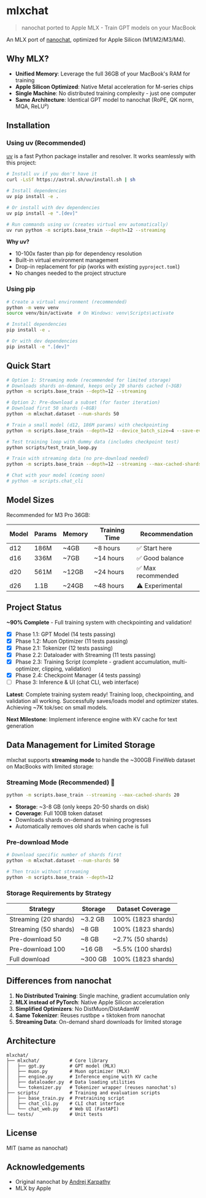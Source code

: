 # mlxchat

> nanochat ported to Apple MLX - Train GPT models on your MacBook

An MLX port of [nanochat](https://github.com/karpathy/nanochat), optimized for Apple Silicon (M1/M2/M3/M4).

## Why MLX?

- **Unified Memory**: Leverage the full 36GB of your MacBook's RAM for training
- **Apple Silicon Optimized**: Native Metal acceleration for M-series chips
- **Single Machine**: No distributed training complexity - just one computer
- **Same Architecture**: Identical GPT model to nanochat (RoPE, QK norm, MQA, ReLU²)

## Installation

### Using uv (Recommended)

[uv](https://github.com/astral-sh/uv) is a fast Python package installer and resolver. It works seamlessly with this project:

```bash
# Install uv if you don't have it
curl -LsSf https://astral.sh/uv/install.sh | sh

# Install dependencies
uv pip install -e .

# Or install with dev dependencies
uv pip install -e ".[dev]"

# Run commands using uv (creates virtual env automatically)
uv run python -m scripts.base_train --depth=12 --streaming
```

**Why uv?**
- 10-100x faster than pip for dependency resolution
- Built-in virtual environment management
- Drop-in replacement for pip (works with existing `pyproject.toml`)
- No changes needed to the project structure

### Using pip

```bash
# Create a virtual environment (recommended)
python -m venv venv
source venv/bin/activate  # On Windows: venv\Scripts\activate

# Install dependencies
pip install -e .

# Or with dev dependencies
pip install -e ".[dev]"
```

## Quick Start

```bash
# Option 1: Streaming mode (recommended for limited storage)
# Downloads shards on-demand, keeps only 20 shards cached (~3GB)
python -m scripts.base_train --depth=12 --streaming

# Option 2: Pre-download a subset (for faster iteration)
# Download first 50 shards (~8GB)
python -m mlxchat.dataset --num-shards 50

# Train a small model (d12, 186M params) with checkpointing
python -m scripts.base_train --depth=12 --device_batch_size=4 --save-every=1000

# Test training loop with dummy data (includes checkpoint test)
python scripts/test_train_loop.py

# Train with streaming data (no pre-download needed)
python -m scripts.base_train --depth=12 --streaming --max-cached-shards=20

# Chat with your model (coming soon)
# python -m scripts.chat_cli
```

## Model Sizes

Recommended for M3 Pro 36GB:

| Model | Params | Memory | Training Time | Recommendation |
|-------|--------|--------|---------------|----------------|
| d12   | 186M   | ~4GB   | ~8 hours      | ✅ Start here  |
| d16   | 336M   | ~7GB   | ~14 hours     | ✅ Good balance |
| d20   | 561M   | ~12GB  | ~24 hours     | ✅ Max recommended |
| d26   | 1.1B   | ~24GB  | ~48 hours     | ⚠️ Experimental |

## Project Status

**~90% Complete** - Full training system with checkpointing and validation!

- [x] Phase 1.1: GPT Model (14 tests passing)
- [x] Phase 1.2: Muon Optimizer (11 tests passing)
- [x] Phase 2.1: Tokenizer (12 tests passing)
- [x] Phase 2.2: Dataloader with Streaming (11 tests passing)
- [x] Phase 2.3: Training Script (complete - gradient accumulation, multi-optimizer, clipping, validation)
- [x] Phase 2.4: Checkpoint Manager (4 tests passing)
- [ ] Phase 3: Inference & UI (chat CLI, web interface)

**Latest**: Complete training system ready! Training loop, checkpointing, and validation all working. Successfully saves/loads model and optimizer states. Achieving ~7K tok/sec on small models.

**Next Milestone**: Implement inference engine with KV cache for text generation

## Data Management for Limited Storage

mlxchat supports **streaming mode** to handle the ~300GB FineWeb dataset on MacBooks with limited storage:

### Streaming Mode (Recommended) 🌟
```bash
python -m scripts.base_train --streaming --max-cached-shards 20
```
- **Storage**: ~3-8 GB (only keeps 20-50 shards on disk)
- **Coverage**: Full 100B token dataset
- Downloads shards on-demand as training progresses
- Automatically removes old shards when cache is full

### Pre-download Mode
```bash
# Download specific number of shards first
python -m mlxchat.dataset --num-shards 50

# Then train without streaming
python -m scripts.base_train --depth=12
```

### Storage Requirements by Strategy

| Strategy | Storage | Dataset Coverage |
|----------|---------|------------------|
| Streaming (20 shards) | ~3.2 GB | 100% (1823 shards) |
| Streaming (50 shards) | ~8 GB | 100% (1823 shards) |
| Pre-download 50 | ~8 GB | ~2.7% (50 shards) |
| Pre-download 100 | ~16 GB | ~5.5% (100 shards) |
| Full download | ~300 GB | 100% (1823 shards) |

## Differences from nanochat

1. **No Distributed Training**: Single machine, gradient accumulation only
2. **MLX instead of PyTorch**: Native Apple Silicon acceleration
3. **Simplified Optimizers**: No DistMuon/DistAdamW
4. **Same Tokenizer**: Reuses rustbpe + tiktoken from nanochat
5. **Streaming Data**: On-demand shard downloads for limited storage

## Architecture

```
mlxchat/
├── mlxchat/           # Core library
│   ├── gpt.py         # GPT model (MLX)
│   ├── muon.py        # Muon optimizer (MLX)
│   ├── engine.py      # Inference engine with KV cache
│   ├── dataloader.py  # Data loading utilities
│   └── tokenizer.py   # Tokenizer wrapper (reuses nanochat's)
├── scripts/           # Training and evaluation scripts
│   ├── base_train.py  # Pretraining script
│   ├── chat_cli.py    # CLI chat interface
│   └── chat_web.py    # Web UI (FastAPI)
└── tests/             # Unit tests

```

## License

MIT (same as nanochat)

## Acknowledgements

- Original nanochat by [Andrej Karpathy](https://github.com/karpathy)
- MLX by Apple
